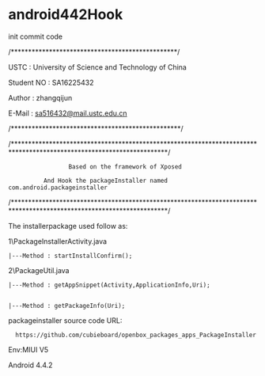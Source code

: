 # android442Hook
init commit code

/************************************************/


USTC : University of Science and  Technology of China


Student NO : SA16225432


Author : zhangqijun


E-Mail : sa516432@mail.ustc.edu.cn


/*************************************************/



/*********************************************************************************************************************/



                     Based on the framework of Xposed
     
              And Hook the packageInstaller named com.android.packageinstaller


/*********************************************************************************************************************/ 


The installerpackage used follow as:


1\PackageInstallerActivity.java


    |---Method : startInstallConfirm();


2\PackageUtil.java


    |---Method : getAppSnippet(Activity,ApplicationInfo,Uri);


    |---Method : getPackageInfo(Uri);
    
packageinstaller source code URL:


      https://github.com/cubieboard/openbox_packages_apps_PackageInstaller

Env:MIUI V5



Android 4.4.2
